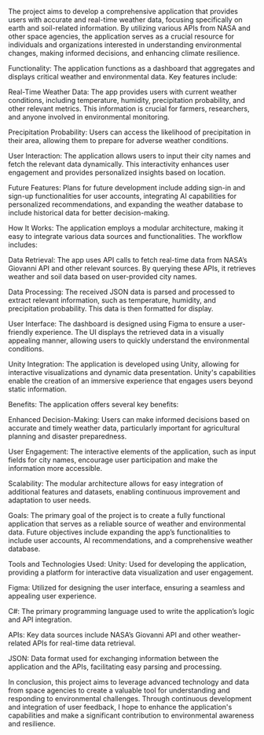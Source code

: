 The project aims to develop a comprehensive application that provides users with accurate and real-time weather data, focusing specifically on earth and soil-related information. By utilizing various APIs from NASA and other space agencies, the application serves as a crucial resource for individuals and organizations interested in understanding environmental changes, making informed decisions, and enhancing climate resilience.

Functionality: The application functions as a dashboard that aggregates and displays critical weather and environmental data. Key features include:

Real-Time Weather Data: The app provides users with current weather conditions, including temperature, humidity, precipitation probability, and other relevant metrics. This information is crucial for farmers, researchers, and anyone involved in environmental monitoring.

Precipitation Probability: Users can access the likelihood of precipitation in their area, allowing them to prepare for adverse weather conditions.

User Interaction: The application allows users to input their city names and fetch the relevant data dynamically. This interactivity enhances user engagement and provides personalized insights based on location.

Future Features: Plans for future development include adding sign-in and sign-up functionalities for user accounts, integrating AI capabilities for personalized recommendations, and expanding the weather database to include historical data for better decision-making.

How It Works: The application employs a modular architecture, making it easy to integrate various data sources and functionalities. The workflow includes:

Data Retrieval: The app uses API calls to fetch real-time data from NASA’s Giovanni API and other relevant sources. By querying these APIs, it retrieves weather and soil data based on user-provided city names.

Data Processing: The received JSON data is parsed and processed to extract relevant information, such as temperature, humidity, and precipitation probability. This data is then formatted for display.

User Interface: The dashboard is designed using Figma to ensure a user-friendly experience. The UI displays the retrieved data in a visually appealing manner, allowing users to quickly understand the environmental conditions.

Unity Integration: The application is developed using Unity, allowing for interactive visualizations and dynamic data presentation. Unity's capabilities enable the creation of an immersive experience that engages users beyond static information.

Benefits: The application offers several key benefits:

Enhanced Decision-Making: Users can make informed decisions based on accurate and timely weather data, particularly important for agricultural planning and disaster preparedness.

User Engagement: The interactive elements of the application, such as input fields for city names, encourage user participation and make the information more accessible.

Scalability: The modular architecture allows for easy integration of additional features and datasets, enabling continuous improvement and adaptation to user needs.

Goals: The primary goal of the project is to create a fully functional application that serves as a reliable source of weather and environmental data. Future objectives include expanding the app’s functionalities to include user accounts, AI recommendations, and a comprehensive weather database.

Tools and Technologies Used:
Unity: Used for developing the application, providing a platform for interactive data visualization and user engagement.

Figma: Utilized for designing the user interface, ensuring a seamless and appealing user experience.

C#: The primary programming language used to write the application’s logic and API integration.

APIs: Key data sources include NASA’s Giovanni API and other weather-related APIs for real-time data retrieval.

JSON: Data format used for exchanging information between the application and the APIs, facilitating easy parsing and processing.

In conclusion, this project aims to leverage advanced technology and data from space agencies to create a valuable tool for understanding and responding to environmental challenges. Through continuous development and integration of user feedback, I hope to enhance the application's capabilities and make a significant contribution to environmental awareness and resilience.
